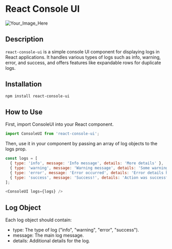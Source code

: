 # React Console UI

![Your_Image_Here](https://uploads-ssl.webflow.com/63c6e835dc1c7763baa585f4/650bd176933cd3d346643790_react-console-ui.png)

## Description

`react-console-ui` is a simple console UI component for displaying logs in React applications. It handles various types of logs such as info, warning, error, and success, and offers features like expandable rows for duplicate logs.

## Installation

```bash
npm install react-console-ui
```

## How to Use

First, import ConsoleUI into your React component.

```javascript
import ConsoleUI from 'react-console-ui';
```

Then, use it in your component by passing an array of log objects to the logs prop.

```javascript
const logs = [
  { type: 'info', message: 'Info message', details: 'More details' },
  { type: 'warning', message: 'Warning message', details: 'Some warning details' },
  { type: 'error', message: 'Error occurred', details: 'Error details here' },
  { type: 'success', message: 'Success!', details: 'Action was successful' },
];

<ConsoleUI logs={logs} />
```

## Log Object
Each log object should contain:
* type: The type of log ("info", "warning", "error", "success").
* message: The main log message.
* details: Additional details for the log.

